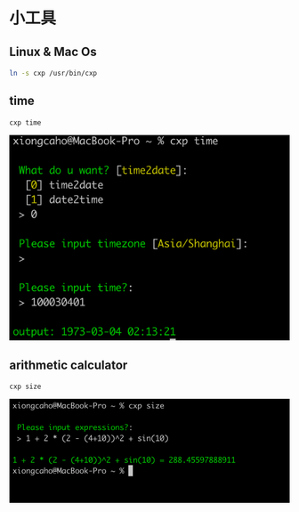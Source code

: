 # 小工具

## Linux & Mac Os

```bash
ln -s cxp /usr/bin/cxp
```

## time
```bash
cxp time
```
![img.png](img.png)

## arithmetic calculator
```bash
cxp size
```
![img_1.png](img_1.png)
